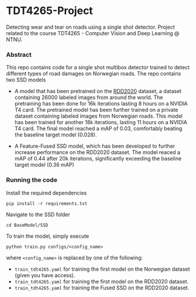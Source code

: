 # TDT4265-Project
Detecting wear and tear on roads using a single shot detector. Project related to the course TDT4265 - Computer Vision and Deep Learning @ NTNU.

### Abstract
This repo contains code for a single shot multibox detector trained to detect different types of road damages on Norwegian roads. The repo contains two SSD models

- A model that has been pretrained on the [RDD2020](https://paperswithcode.com/dataset/rdd-2020) dataset, a dataset containing 26000 labeled images from around the world. The pretraining has been done for 16k iterations lasting 8 hours on a NVIDIA T4 card. The pretrained model has been further trained on a private dataset containing labeled images from Norwegian roads. This model has been trained for another 18k iterations, lasting 11 hours on a NVIDIA T4 card. The final model reached a mAP of 0.03, comfortably beating the baseline target model (0.028).

- A Feature-Fused SSD model, which has been developed to further increase performance on the RDD2020 dataset. The model reaced a mAP of 0.44 after 20k iterations, significantly exceeding the baseline target model (0.36 mAP)

### Running the code
Install the required dependencies

```
pip install -r requirements.txt
```

Navigate to the SSD folder
```
cd BaseModel/SSD
```

To train the model, simply execute
```
python train.py configs/<config_name>
```
where ```<config_name>``` is replaced by one of the following:

- ```train_tdt4265.yaml``` for training the first model on the Norwegian dataset (given you have access).
- ```train_tdt4265.yaml``` for training the first model on the RDD2020 dataset.
- ```train_tdt4265.yaml``` for training the Fused SSD on the RDD2020 dataset.
